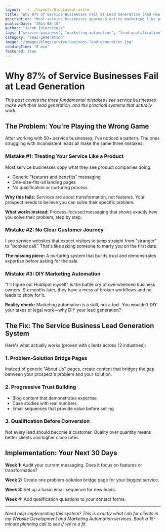 ```yaml
---
layout: ../../layouts/BlogLayout.astro
title: "Why 87% of Service Businesses Fail at Lead Generation (And How to Fix It)"
description: "Most service businesses approach online marketing like product companies. Here's why that fails and what actually works for generating consistent, qualified leads."
publishDate: "2024-08-15"
author: "Jacob Internicola"
tags: ["service-business", "marketing-automation", "lead-qualification", "conversion-optimization"]
category: "lead-generation"
image: "/images/blog/service-business-lead-generation.jpg"
readingTime: "8 min"
featured: true
---
```


# Why 87% of Service Businesses Fail at Lead Generation

*This post covers the three fundamental mistakes I see service businesses make with their lead generation, and the practical systems that actually work.*

## The Problem: You're Playing the Wrong Game

After working with 50+ service businesses, I've noticed a pattern. The ones struggling with inconsistent leads all make the same three mistakes:

### Mistake #1: Treating Your Service Like a Product

Most service businesses copy what they see product companies doing:
- Generic "features and benefits" messaging
- One-size-fits-all landing pages  
- No qualification or nurturing process

**Why this fails:** Services are about transformation, not features. Your prospect needs to believe you can solve their specific problem.

**What works instead:** Process-focused messaging that shows exactly how you solve their problem, step by step.

### Mistake #2: No Clear Customer Journey

I see service websites that expect visitors to jump straight from "stranger" to "booked call." That's like asking someone to marry you on the first date.

**The missing piece:** A nurturing system that builds trust and demonstrates expertise before asking for the sale.

### Mistake #3: DIY Marketing Automation

"I'll figure out HubSpot myself" is the battle cry of overwhelmed business owners. Six months later, they have a mess of broken workflows and no leads to show for it.

**Reality check:** Marketing automation is a skill, not a tool. You wouldn't DIY your taxes or legal work—why DIY your lead generation?

## The Fix: The Service Business Lead Generation System

Here's what actually works (proven with clients across 12 industries):

### 1. Problem-Solution Bridge Pages
Instead of generic "About Us" pages, create content that bridges the gap between your prospect's problem and your solution.

### 2. Progressive Trust Building
- Blog content that demonstrates expertise
- Case studies with real numbers
- Email sequences that provide value before selling

### 3. Qualification Before Conversion
Not every lead should become a customer. Quality over quantity means better clients and higher close rates.

## Implementation: Your Next 30 Days

**Week 1:** Audit your current messaging. Does it focus on features or transformation?

**Week 2:** Create one problem-solution bridge page for your biggest service.

**Week 3:** Set up a basic email sequence for new leads.

**Week 4:** Add qualification questions to your contact forms.

---

*Need help implementing this system? This is exactly what I do for clients in my Website Development and Marketing Automation services. Book a 15-minute planning call to see if we're a fit.*